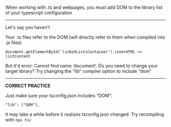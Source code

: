 
When working with .ts and webpages, you must add DOM to the library list of your typescript configuration

---

Let's say you haven't

Your .ts files refer to the DOM (will directly refer to them when compiled into .js files)
```
document.getElementById('linkedListsContainer').innerHTML += listContent  

```
 
But it'd error: Cannot find name ‘document’. Do you need to change your target library? Try changing the “lib” compiler option to include “dom”

---

**CORRECT PRACTICE**

Just make sure your tsconfig.json includes “DOM”:

```
"lib": ["DOM"], 
```

It may take a while before it realizes tsconfig.json changed. Try recompiling with `npx tsc`